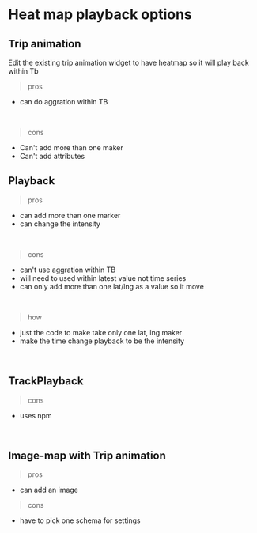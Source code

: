 # Heat map playback options

## Trip animation
Edit the existing trip animation widget to have heatmap so it will play back within Tb 
<br>


> pros
* can do aggration within TB &nbsp;
<br>

> cons
* Can't add more than one maker
* Can't add attributes

## Playback
> pros
* can add more than one marker
* can change the intensity 
<br>

> cons
* can't use aggration within TB
* will need to used within latest value not time series
* can only add more than one lat/lng as a value so it move
<br>


> how
* just the code to make take only one lat, lng maker 
* make the time change playback to be the intensity 
<br>


## TrackPlayback
> cons
* uses npm
<br>

## Image-map with Trip animation
> pros
* can add an image

> cons
* have to pick one schema for settings
 
<br>
